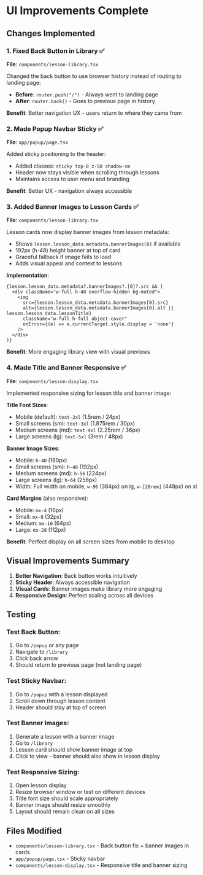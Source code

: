 # UI Improvements Complete

## Changes Implemented

### 1. Fixed Back Button in Library ✅
**File**: `components/lesson-library.tsx`

Changed the back button to use browser history instead of routing to landing page:
- **Before**: `router.push("/")` - Always went to landing page
- **After**: `router.back()` - Goes to previous page in history

**Benefit**: Better navigation UX - users return to where they came from

### 2. Made Popup Navbar Sticky ✅
**File**: `app/popup/page.tsx`

Added sticky positioning to the header:
- Added classes: `sticky top-0 z-50 shadow-sm`
- Header now stays visible when scrolling through lessons
- Maintains access to user menu and branding

**Benefit**: Better UX - navigation always accessible

### 3. Added Banner Images to Lesson Cards ✅
**File**: `components/lesson-library.tsx`

Lesson cards now display banner images from lesson metadata:
- Shows `lesson.lesson_data.metadata.bannerImages[0]` if available
- 192px (h-48) height banner at top of card
- Graceful fallback if image fails to load
- Adds visual appeal and context to lessons

**Implementation**:
```tsx
{lesson.lesson_data.metadata?.bannerImages?.[0]?.src && (
  <div className="w-full h-48 overflow-hidden bg-muted">
    <img
      src={lesson.lesson_data.metadata.bannerImages[0].src}
      alt={lesson.lesson_data.metadata.bannerImages[0].alt || lesson.lesson_data.lessonTitle}
      className="w-full h-full object-cover"
      onError={(e) => e.currentTarget.style.display = 'none'}
    />
  </div>
)}
```

**Benefit**: More engaging library view with visual previews

### 4. Made Title and Banner Responsive ✅
**File**: `components/lesson-display.tsx`

Implemented responsive sizing for lesson title and banner image:

**Title Font Sizes**:
- Mobile (default): `text-2xl` (1.5rem / 24px)
- Small screens (sm): `text-3xl` (1.875rem / 30px)
- Medium screens (md): `text-4xl` (2.25rem / 36px)
- Large screens (lg): `text-5xl` (3rem / 48px)

**Banner Image Sizes**:
- Mobile: `h-40` (160px)
- Small screens (sm): `h-48` (192px)
- Medium screens (md): `h-56` (224px)
- Large screens (lg): `h-64` (256px)
- Width: Full width on mobile, `w-96` (384px) on lg, `w-[28rem]` (448px) on xl

**Card Margins** (also responsive):
- Mobile: `mx-4` (16px)
- Small: `mx-8` (32px)
- Medium: `mx-16` (64px)
- Large: `mx-28` (112px)

**Benefit**: Perfect display on all screen sizes from mobile to desktop

## Visual Improvements Summary

1. **Better Navigation**: Back button works intuitively
2. **Sticky Header**: Always accessible navigation
3. **Visual Cards**: Banner images make library more engaging
4. **Responsive Design**: Perfect scaling across all devices

## Testing

### Test Back Button:
1. Go to `/popup` or any page
2. Navigate to `/library`
3. Click back arrow
4. Should return to previous page (not landing page)

### Test Sticky Navbar:
1. Go to `/popup` with a lesson displayed
2. Scroll down through lesson content
3. Header should stay at top of screen

### Test Banner Images:
1. Generate a lesson with a banner image
2. Go to `/library`
3. Lesson card should show banner image at top
4. Click to view - banner should also show in lesson display

### Test Responsive Sizing:
1. Open lesson display
2. Resize browser window or test on different devices
3. Title font size should scale appropriately
4. Banner image should resize smoothly
5. Layout should remain clean on all sizes

## Files Modified

- `components/lesson-library.tsx` - Back button fix + banner images in cards
- `app/popup/page.tsx` - Sticky navbar
- `components/lesson-display.tsx` - Responsive title and banner sizing
